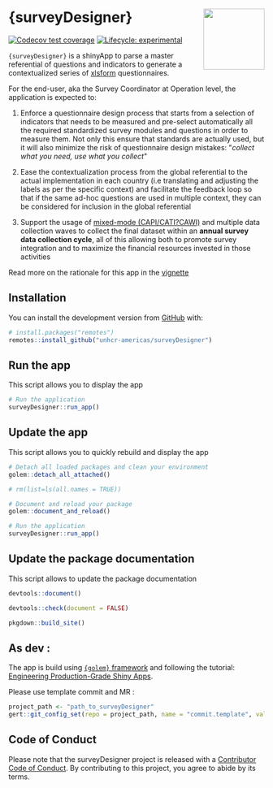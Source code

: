 
# {surveyDesigner} <img src="https://raw.githubusercontent.com/unhcr-americas/surveyDesigner/master/inst/hex-surveyDesigner.png" align="right" width="120"/>

<!-- badges: start -->
[![Codecov test coverage](https://codecov.io/gh/unhcr-americas/surveyDesigner/branch/main/graph/badge.svg)](https://codecov.io/gh/unhcr-americas/surveyDesigner?branch=main)
[![Lifecycle: experimental](https://img.shields.io/badge/lifecycle-experimental-orange.svg)](https://lifecycle.r-lib.org/articles/stages.html#experimental)
<!-- badges: end -->

`{surveyDesigner}` is a shinyApp to parse a master referential of questions and indicators to generate a contextualized series of [xlsform](http://xlsform.org) questionnaires.


For the end-user, aka the Survey Coordinator at Operation level, the application is expected to: 

  1. Enforce a questionnaire design process that starts from a selection of indicators that needs to be measured and pre-select automatically all the required standardized survey modules and questions in order to measure them. Not only this ensure that standards are actually used, but it will also minimize the risk of questionnaire design mistakes: "_collect what you need, use what you collect_"  
  
  2. Ease the contextualization process from the global referential to the actual implementation in each country (i.e translating and adjusting the labels as per the specific context) and facilitate the feedback loop so that if the same ad-hoc questions are used in multiple context, they can be considered for inclusion in the global referential 
  
  3. Support the usage of [mixed-mode (CAPI/CATI?CAWI)](https://www.youtube.com/watch?v=qRmy2OAnyWc) and multiple data collection waves to collect the final dataset within an __annual survey data collection cycle__, all of this allowing both to promote survey integration and to maximize the financial resources invested in those activities  


Read more on the rationale for this app in the [vignette](https://unhcr-americas.github.io/surveyDesigner/docs/articles/surveyDesigner.html)

## Installation

You can install the development version from [GitHub](https://github.com/Thinkr-open/golem) with:

``` r
# install.packages("remotes")
remotes::install_github("unhcr-americas/surveyDesigner")
```

## Run the app  
This script allows you to display the app

``` r
# Run the application
surveyDesigner::run_app()
```

## Update the app  
This script allows you to quickly rebuild and display the app

``` r
# Detach all loaded packages and clean your environment
golem::detach_all_attached()

# rm(list=ls(all.names = TRUE))

# Document and reload your package
golem::document_and_reload()

# Run the application
surveyDesigner::run_app()
```



## Update the package documentation

This script allows to update the package documentation

``` r
devtools::document()

devtools::check(document = FALSE)

pkgdown::build_site()
```

## As dev :



The app is build using [`{golem}` framework](https://thinkr-open.github.io/golem) and following the tutorial: [Engineering Production-Grade Shiny Apps](https://engineering-shiny.org//).

Please use template commit and MR :

``` r
project_path <- "path_to_surveyDesigner"
gert::git_config_set(repo = project_path, name = "commit.template", value = ".github/template_commit")
```

## Code of Conduct

Please note that the surveyDesigner project is released with a [Contributor Code of Conduct](https://contributor-covenant.org/version/2/0/CODE_OF_CONDUCT.html). By contributing to this project, you agree to abide by its terms.
